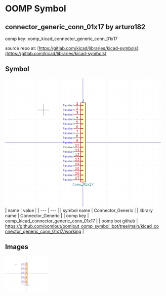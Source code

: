 # OOMP Symbol  
## connector_generic_conn_01x17  by arturo182  
  
oomp key: oomp_kicad_connector_generic_conn_01x17  
  
source repo at: [https://gitlab.com/kicad/libraries/kicad-symbols](https://gitlab.com/kicad/libraries/kicad-symbols)  
## Symbol  
  
[![working.png](working_600.png)](working.png)  
| name | value | 
| --- | --- | 
| symbol name | Connector_Generic | 
| library name | Connector_Generic | 
| oomp key | oomp_kicad_connector_generic_conn_01x17 | 
| oomp bot github | https://github.com/oomlout/oomlout_oomp_symbol_bot/tree/main/kicad_connector_generic_conn_01x17/working | 
## Images  
  
[![working.png](working_140.png)](working.png)  
